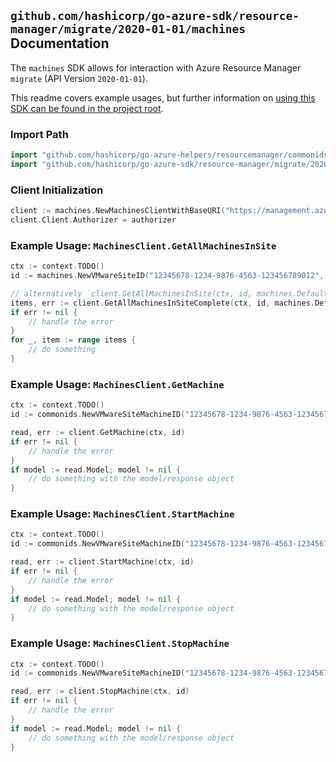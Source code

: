 
## `github.com/hashicorp/go-azure-sdk/resource-manager/migrate/2020-01-01/machines` Documentation

The `machines` SDK allows for interaction with Azure Resource Manager `migrate` (API Version `2020-01-01`).

This readme covers example usages, but further information on [using this SDK can be found in the project root](https://github.com/hashicorp/go-azure-sdk/tree/main/docs).

### Import Path

```go
import "github.com/hashicorp/go-azure-helpers/resourcemanager/commonids"
import "github.com/hashicorp/go-azure-sdk/resource-manager/migrate/2020-01-01/machines"
```


### Client Initialization

```go
client := machines.NewMachinesClientWithBaseURI("https://management.azure.com")
client.Client.Authorizer = authorizer
```


### Example Usage: `MachinesClient.GetAllMachinesInSite`

```go
ctx := context.TODO()
id := machines.NewVMwareSiteID("12345678-1234-9876-4563-123456789012", "example-resource-group", "vmwareSiteName")

// alternatively `client.GetAllMachinesInSite(ctx, id, machines.DefaultGetAllMachinesInSiteOperationOptions())` can be used to do batched pagination
items, err := client.GetAllMachinesInSiteComplete(ctx, id, machines.DefaultGetAllMachinesInSiteOperationOptions())
if err != nil {
	// handle the error
}
for _, item := range items {
	// do something
}
```


### Example Usage: `MachinesClient.GetMachine`

```go
ctx := context.TODO()
id := commonids.NewVMwareSiteMachineID("12345678-1234-9876-4563-123456789012", "example-resource-group", "vmwareSiteName", "machineName")

read, err := client.GetMachine(ctx, id)
if err != nil {
	// handle the error
}
if model := read.Model; model != nil {
	// do something with the model/response object
}
```


### Example Usage: `MachinesClient.StartMachine`

```go
ctx := context.TODO()
id := commonids.NewVMwareSiteMachineID("12345678-1234-9876-4563-123456789012", "example-resource-group", "vmwareSiteName", "machineName")

read, err := client.StartMachine(ctx, id)
if err != nil {
	// handle the error
}
if model := read.Model; model != nil {
	// do something with the model/response object
}
```


### Example Usage: `MachinesClient.StopMachine`

```go
ctx := context.TODO()
id := commonids.NewVMwareSiteMachineID("12345678-1234-9876-4563-123456789012", "example-resource-group", "vmwareSiteName", "machineName")

read, err := client.StopMachine(ctx, id)
if err != nil {
	// handle the error
}
if model := read.Model; model != nil {
	// do something with the model/response object
}
```

